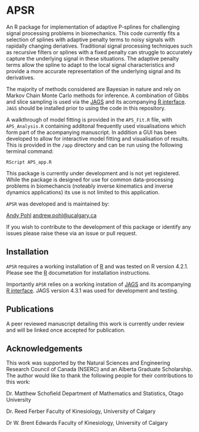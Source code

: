 # APSR

An R package for implementation of adaptive P-splines for challenging signal processing problems in biomechanics. This code currently fits a selection of splines with adaptive penalty terms to noisy signals with rapidally changing deriatives.  Traditional signal processing techniques such as recursive filters or splines with a fixed penalty can struggle to accurately capture the underlying signal in these situations.  The adaptive penalty terms allow the spline to adapt to the local signal characteristics and provide a more accurate representation of the underlying signal and its derivatives.

The majority of  methods considered are Bayesian in nature and rely on Markov Chain Monte Carlo methods for inference.  A combination of Gibbs and slice sampling is used via the [JAGS](https://mcmc-jags.sourceforge.io/)   and its acompanying [R interface](https://cran.r-project.org/web/packages/rjags/index.html).  `JAGS` should be installed prior to using the code in this repository.

A walkthrough of model fitting is provided in the `APS_Fit.R` file, with `APS_Analysis.R` containing additonal frequently used visualisations which form part of the acompanying manuscript.  In addition a GUI has been developed to allow for interactive model fitting and visualisation of results.  This is provided in the `/app` directory and can be run using the following terminal command:

```console
RScript APS_app.R
```

This package is currently under development and is not yet registered.  While the package is designed for use for common data-processing problems in biomechancis (noteably inverse kinematics and inverse dynamics applications) its use is not limited to this application.

`APSR` was developed and is maintained by:

[Andy Pohl](https://andypohlnz.github.io/)
andrew.pohl@ucalgary.ca

If you wish to contribute to the development of this package or identify any issues please raise these via an issue or pull request.

## Installation
`APSR` requires a working installation of [R](https://www.r-project.org/) and was tested on R version 4.2.1.  Please see the [R](https://www.r-project.org/) documetation for installation instructions.

Importantly `APSR` relies on a working instation of [JAGS](https://mcmc-jags.sourceforge.io/) and its acompanying [R interface](https://cran.r-project.org/web/packages/rjags/index.html).  JAGS version 4.3.1 was used for development and testing.

## Publications
A peer reviewed manuscript detailing this work is currently under review and will be linked once accepted for publication.

## Acknowledgements
This work was supported by the Natural Sciences and Engineering Research Council of Canada (NSERC) and an Alberta Graduate Scholarship. The author would like to thank the following people for their contributions to this work:

Dr. Matthew Schofield
Department of Mathematics and Statistics, Otago University

Dr. Reed Ferber
Faculty of Kinesiology, University of Calgary

Dr W. Brent Edwards
Faculty of Kinesiology, University of Calgary